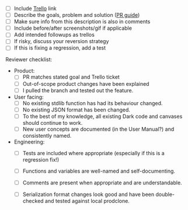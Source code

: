 - [ ] Include [Trello](https://trello.com/b/B25On0K9/feb-2019)  link
- [ ] Describe the goals, problem and solution ([PR guide](https://docs.google.com/document/d/1IeQdEh7ROhNV6Z2mJdu35E6r8XtFOkOhyhIeAvm8amE/edit))
- [ ] Make sure info from this description is also in comments
- [ ] Include before/after screenshots/gif if applicable
- [ ] Add intended followups as trellos
- [ ] If risky, discuss your reversion strategy
- [ ] If this is fixing a regression, add a test

Reviewer checklist:
- Product:
  - [ ] PR matches stated goal and Trello ticket
  - [ ] Out-of-scope product changes have been explained
  - [ ] I pulled the branch and tested out the feature.
- User facing:
  - [ ] No existing stdlib function has had its behaviour changed.
  - [ ] No existing JSON format has been changed.
  - [ ] To the best of my knowledge, all existing Dark code and canvases should continue to work.
  - [ ] New user concepts are documented (in the User Manual?) and consistently named.
- Engineering:
  - [ ] Tests are included where appropriate (especially if this is a regression fix!)
  - [ ] Functions and variables are well-named and self-documenting.
  - [ ] Comments are present when appropriate and are understandable.
  - [ ] Serialization format changes look good and have been double-checked and tested against local prodclone.

